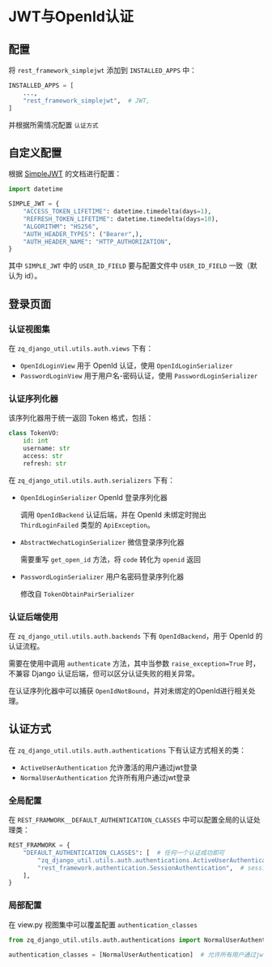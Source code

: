 # JWT与OpenId认证

## 配置

将 `rest_framework_simplejwt` 添加到 `INSTALLED_APPS` 中：
```python
INSTALLED_APPS = [
    ...,
    "rest_framework_simplejwt",  # JWT,
]
```

并根据所需情况配置 `认证方式`

## 自定义配置

根据 [SimpleJWT](https://django-rest-framework-simplejwt.readthedocs.io/en/latest/settings.html) 的文档进行配置：
```python
import datetime

SIMPLE_JWT = {
    "ACCESS_TOKEN_LIFETIME": datetime.timedelta(days=1),
    "REFRESH_TOKEN_LIFETIME": datetime.timedelta(days=10),
    "ALGORITHM": "HS256",
    "AUTH_HEADER_TYPES": ("Bearer",),
    "AUTH_HEADER_NAME": "HTTP_AUTHORIZATION",
}
```

其中 `SIMPLE_JWT` 中的 `USER_ID_FIELD` 要与配置文件中 `USER_ID_FIELD` 一致（默认为 id）。

## 登录页面

### 认证视图集

在 `zq_django_util.utils.auth.views` 下有：

- `OpenIdLoginView` 用于 OpenId 认证，使用 `OpenIdLoginSerializer`
- `PasswordLoginView` 用于用户名-密码认证，使用 `PasswordLoginSerializer`

### 认证序列化器

该序列化器用于统一返回 Token 格式，包括：
```python
class TokenVO:
    id: int
    username: str
    access: str
    refresh: str
```

在 `zq_django_util.utils.auth.serializers` 下有：

- `OpenIdLoginSerializer` OpenId 登录序列化器

  调用 `OpenIdBackend` 认证后端，并在 OpenId 未绑定时抛出 `ThirdLoginFailed` 类型的 `ApiException`。
- `AbstractWechatLoginSerializer` 微信登录序列化器

  需要重写 `get_open_id` 方法，将 `code` 转化为 `openid` 返回
- `PasswordLoginSerializer` 用户名密码登录序列化器

  修改自 `TokenObtainPairSerializer`

### 认证后端使用

在 `zq_django_util.utils.auth.backends` 下有 `OpenIdBackend`，用于 OpenId 的认证流程。

需要在使用中调用 `authenticate` 方法，其中当参数 `raise_exception=True` 时，不兼容 Django 认证后端，但可以区分认证失败的相关异常。

在认证序列化器中可以捕获 `OpenIdNotBound`，并对未绑定的OpenId进行相关处理。

## 认证方式

在 `zq_django_util.utils.auth.authentications` 下有认证方式相关的类：

- `ActiveUserAuthentication` 允许激活的用户通过jwt登录
- `NormalUserAuthentication`  允许所有用户通过jwt登录

### 全局配置

在 `REST_FRAMWORK__DEFAULT_AUTHENTICATION_CLASSES` 中可以配置全局的认证处理类：

```python
REST_FRAMWORK = {
    "DEFAULT_AUTHENTICATION_CLASSES": [  # 任何一个认证成功即可
        "zq_django_util.utils.auth.authentications.ActiveUserAuthentication",  # jwt: 激活用户认证方式
        "rest_framework.authentication.SessionAuthentication",  # session 认证，在 debug 中可以使用，用于 web 界面的登录
    ],
}
```

### 局部配置

在 view.py 视图集中可以覆盖配置 `authentication_classes`

```python
from zq_django_util.utils.auth.authentications import NormalUserAuthentication

authentication_classes = [NormalUserAuthentication]  # 允许所有用户通过jwt方式登录
```
